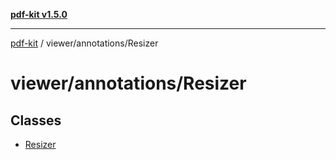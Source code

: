 [**pdf-kit v1.5.0**](../../../README.md)

***

[pdf-kit](../../../modules.md) / viewer/annotations/Resizer

# viewer/annotations/Resizer

## Classes

- [Resizer](classes/Resizer.md)
